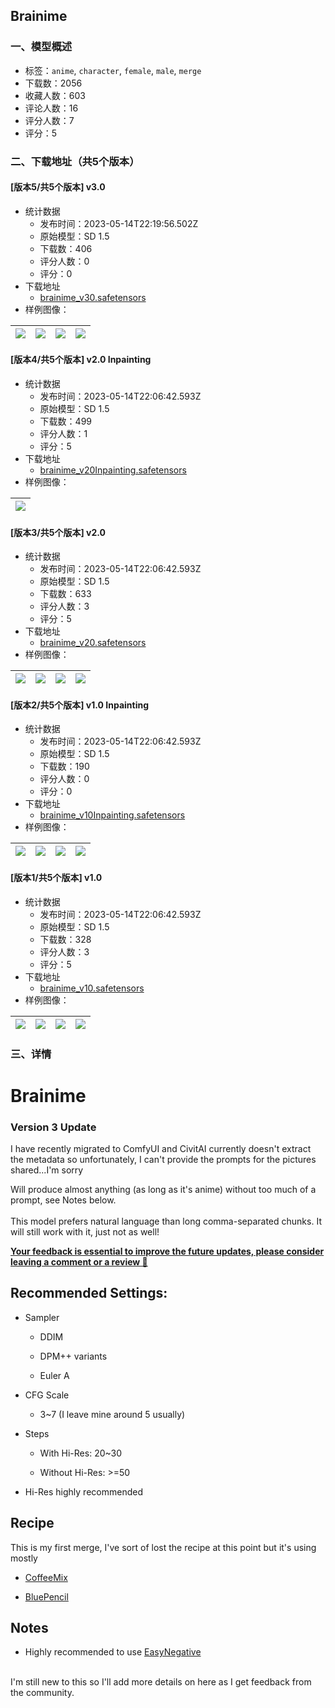 ## Brainime
### 一、模型概述

- 标签：`anime`, `character`, `female`, `male`, `merge`
- 下载数：2056
- 收藏人数：603
- 评论人数：16
- 评分人数：7
- 评分：5

### 二、下载地址（共5个版本）

#### [版本5/共5个版本] v3.0

- 统计数据
  - 发布时间：2023-05-14T22:19:56.502Z
  - 原始模型：SD 1.5
  - 下载数：406
  - 评分人数：0
  - 评分：0
- 下载地址
  - [brainime_v30.safetensors](https://civitai.com/api/download/models/70887)
- 样例图像：

| <img src="https://image.civitai.com/xG1nkqKTMzGDvpLrqFT7WA/de06a333-b0f6-407b-bdf5-57c5ac6a555f/width=450/811422.jpeg" /> | <img src="https://image.civitai.com/xG1nkqKTMzGDvpLrqFT7WA/b373851f-b02f-41bc-9e95-6d4f3263c5f5/width=450/791864.jpeg" /> | <img src="https://image.civitai.com/xG1nkqKTMzGDvpLrqFT7WA/896b0996-4a2b-4a13-856c-67375cbbd5e7/width=450/791871.jpeg" /> | <img src="https://image.civitai.com/xG1nkqKTMzGDvpLrqFT7WA/7950279c-37b1-45c6-8cca-bb5e4aa9e060/width=450/791865.jpeg" /> |
| ---- | ---- | ---- | ---- |

#### [版本4/共5个版本] v2.0 Inpainting

- 统计数据
  - 发布时间：2023-05-14T22:06:42.593Z
  - 原始模型：SD 1.5
  - 下载数：499
  - 评分人数：1
  - 评分：5
- 下载地址
  - [brainime_v20Inpainting.safetensors](https://civitai.com/api/download/models/57146)
- 样例图像：

| <img src="https://image.civitai.com/xG1nkqKTMzGDvpLrqFT7WA/b3c79d4e-776b-439c-cade-7fdf9d545c00/width=450/620268.jpeg" /> |
| ---- |

#### [版本3/共5个版本] v2.0

- 统计数据
  - 发布时间：2023-05-14T22:06:42.593Z
  - 原始模型：SD 1.5
  - 下载数：633
  - 评分人数：3
  - 评分：5
- 下载地址
  - [brainime_v20.safetensors](https://civitai.com/api/download/models/56403)
- 样例图像：

| <img src="https://image.civitai.com/xG1nkqKTMzGDvpLrqFT7WA/fe8fdb45-a793-4505-e377-a33a6bba3700/width=450/611141.jpeg" /> | <img src="https://image.civitai.com/xG1nkqKTMzGDvpLrqFT7WA/ae7caea0-3e5c-4fc1-0ab6-ff468bb0d700/width=450/611135.jpeg" /> | <img src="https://image.civitai.com/xG1nkqKTMzGDvpLrqFT7WA/e8a29486-2e47-48f9-18ac-cbb405dd4e00/width=450/611137.jpeg" /> | <img src="https://image.civitai.com/xG1nkqKTMzGDvpLrqFT7WA/218a8a7e-4eb3-44a5-6982-d0719449fb00/width=450/611136.jpeg" /> |
| ---- | ---- | ---- | ---- |

#### [版本2/共5个版本] v1.0 Inpainting

- 统计数据
  - 发布时间：2023-05-14T22:06:42.593Z
  - 原始模型：SD 1.5
  - 下载数：190
  - 评分人数：0
  - 评分：0
- 下载地址
  - [brainime_v10Inpainting.safetensors](https://civitai.com/api/download/models/54877)
- 样例图像：

| <img src="https://image.civitai.com/xG1nkqKTMzGDvpLrqFT7WA/8d70bde5-f257-4181-f0fb-2e41a5748300/width=450/593708.jpeg" /> | <img src="https://image.civitai.com/xG1nkqKTMzGDvpLrqFT7WA/6ad87e19-5d70-4405-a688-f0b5bcf89900/width=450/593706.jpeg" /> | <img src="https://image.civitai.com/xG1nkqKTMzGDvpLrqFT7WA/714fb97c-7db1-4043-195b-c94262870b00/width=450/593712.jpeg" /> | <img src="https://image.civitai.com/xG1nkqKTMzGDvpLrqFT7WA/a72534df-963b-4be5-f695-2939a7637800/width=450/593713.jpeg" /> |
| ---- | ---- | ---- | ---- |

#### [版本1/共5个版本] v1.0

- 统计数据
  - 发布时间：2023-05-14T22:06:42.593Z
  - 原始模型：SD 1.5
  - 下载数：328
  - 评分人数：3
  - 评分：5
- 下载地址
  - [brainime_v10.safetensors](https://civitai.com/api/download/models/51669)
- 样例图像：

| <img src="https://image.civitai.com/xG1nkqKTMzGDvpLrqFT7WA/907b9e94-ce36-45a2-8612-368f3b99c800/width=450/570560.jpeg" /> | <img src="https://image.civitai.com/xG1nkqKTMzGDvpLrqFT7WA/03512836-0056-475b-efa1-b3eb60ef3c00/width=450/556516.jpeg" /> | <img src="https://image.civitai.com/xG1nkqKTMzGDvpLrqFT7WA/01639d1e-1bd5-466e-7f67-f7f8ee2c9800/width=450/556521.jpeg" /> | <img src="https://image.civitai.com/xG1nkqKTMzGDvpLrqFT7WA/9346e0c2-f9f0-4f20-8948-95564d566300/width=450/556517.jpeg" /> |
| ---- | ---- | ---- | ---- |


### 三、详情
<h1>Brainime</h1><p></p><h3>Version 3 Update</h3><p>I have recently migrated to ComfyUI and CivitAI currently doesn't extract the metadata so unfortunately, I can't provide the prompts for the pictures shared...I'm sorry</p><p></p><p></p><p>Will produce almost anything (as long as it's anime) without too much of a prompt, see Notes below.<br /><br />This model prefers natural language than long comma-separated chunks. It will still work with it, just not as well!</p><p></p><p><strong><u>Your feedback is essential to improve the future updates, please consider leaving a comment or a review 🙏</u></strong><br /></p><h2>Recommended Settings:</h2><ul><li><p>Sampler</p><ul><li><p>DDIM</p></li><li><p>DPM++ variants</p></li><li><p>Euler A</p></li></ul></li><li><p>CFG Scale</p><ul><li><p>3~7 (I leave mine around 5 usually)</p></li></ul></li><li><p>Steps</p><ul><li><p>With Hi-Res: 20~30</p></li><li><p>Without Hi-Res: &gt;=50</p></li></ul></li><li><p>Hi-Res highly recommended</p></li></ul><p></p><h2>Recipe</h2><p>This is my first merge, I've sort of lost the recipe at this point but it's using mostly</p><ul><li><p><a target="_blank" rel="ugc" href="https://civitai.com/models/40630/coffeemix">CoffeeMix</a></p></li><li><p><a target="_blank" rel="ugc" href="https://huggingface.co/bluepen5805/blue_pencil">BluePencil</a></p></li></ul><p></p><h2>Notes</h2><ul><li><p>Highly recommended to use <a target="_blank" rel="ugc" href="https://huggingface.co/datasets/gsdf/EasyNegative/tree/main">EasyNegative</a></p></li></ul><p><br />I'm still new to this so I'll add more details on here as I get feedback from the community.</p>
